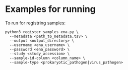 # Examples for running 

To run for registring samples:

```
python3 register_samples_ena.py \
  --metadata <path_to_metadata.tsv> \
  --output <output_directory> \
  --username <ena_username> \
  --password <ena_password> \
  --study <study_accession> \
  --sample-id-column <column_name> \
  --sample-type <prokaryotic_pathogen|virus_pathogen>
```